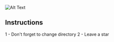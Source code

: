 ![Alt Text](https://mma.prnewswire.com/media/736268/Rotten_Tomatoes_Logo.jpg?p=publish)
## Instructions
1 - Don't forget to change directory
2 - Leave a star
